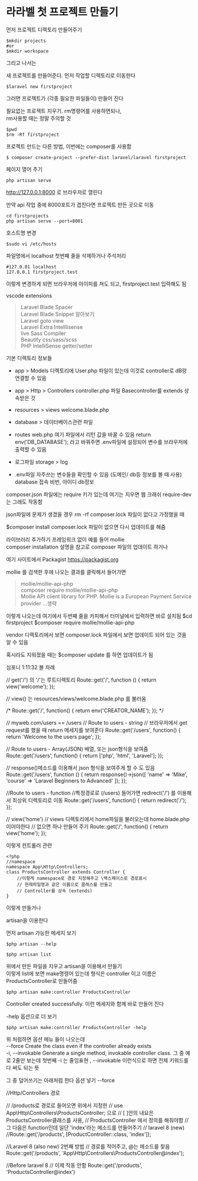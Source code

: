 # 라라벨 첫 프로젝트 만들기
먼저 프로젝트 디렉토리 만들어주기
```
$mkdir projects
#or
$mkdir workspace
```
그리고 나서는 

새 프로젝트를 만들어준다. 먼저 작업할 디렉토리로 이동한다  
```
$laravel new firstproject
```
그러면 프로젝트가 (각종 필요한 파일들이) 만들어 진다

필요없는 프로젝트 지우기. rm명령어를 사용하면되나,  
rm사용할 때는 정말 주의할 것
```
$pwd
$rm -Rf firstproject

```

프로젝트 만드는 다른 방법, 이번에는 composer를 사용함
```
$ composer create-project --prefer-dist laravel/laravel firstproject
```

페이지 열어 주기
```
php artisan serve 
```
http://127.0.0.1:8000 로 브라우저로 열린다


만약 api 작업 중에 8000포트가 겹친다면
프로젝트 만든 곳으로 이동
```
cd firstprojects
php artisan serve --port=8001
```

호스트명 변경
```
$sudo vi /etc/hosts
```
파일명에서 localhost 첫번째 줄을 삭제하거나 주석처리
```
#127.0.01 localhost 
127.0.0.1 firstproject.test
```
이렇게 변경하게 되면 브라우저에 아이피를 쳐도 되고, firstproject.test 입력해도 됨


vscode extensions 
>Laravel Blade Spacer  
Laravel Blade Snippet 알아보기  
Laravel goto view  
Laravel Extra Intelllisense  
live Sass Compiler  
Beautify css/sass/scss  
PHP IntelliSense
getter/setter

기본 디렉토리 정보들
- app > Models 디렉토리에 
User.php 파일이 있는데 
이것로 controller로 dB랑 연결할 수 있음

- app > Http > Controllers
controller.php 파일
Basecontroller를 extends 상속받은 것

- resources > views
welcome.blade.php 

- database > 
데이터베이스관련 파일

- routes
web.php 
여기 파일에서 리턴 값을 바꿀 수 있음
return env('DB_DATABASE');
라고 바꿔주면 .env파일에 설정되어 변수를 브라우저에 출력할 수 있음

- 로그파일
storage > log

- .env파일
자주쓰는 변수들을 확인할 수 있음
(도메인/ db등 정보를 볼 때 사용)
database 접속 비번, 아이디 db정보

composer.json 파일에는 require 키가 있는데 여기는 지우면 웹 크래쉬
require-dev는 그래도 작동함


json파일에 문제가 생겼을 경우
rm -rf composer.lock 파일이 없다고 가정했을 때

$composer install
composer.lock 파일이 없으면 다시 업데이트를 해줌

라이브러리 추가하기
프레임워크 없이 
예를 들어 mollie  
composer installation 설명을 참고로 composer 파일의 업데이트 하거나

여기 사이트에서 
Packagist
https://packagist.org

mollie 를 검색한 후에 
나오는 결과를 클릭해서 들어가면

>mollie/mollie-api-php   
composer require mollie/mollie-api-php  
Mollie API client library for PHP. Mollie is a European Payment Service provider ...생략

이렇게 나오는데 여기에서 두번째 줄을 카피해서 터미널에서 입력하면 바로 설치됨
$cd firstproject
$composer require mollie/mollie-api-php  

vendor 디렉토리에서 보면 composer.lock 파일에서 보면 업데이트 되어 있는 것을 알 수 있음

혹시라도 지워졌을 때는 
$composer update
를 하면 업데이트가 됨

심포니
1:11:32 볼 차례

// get('/') 의 '/'는 루트디렉토리
Route::get('/', function () {
    return view('welcome');
});

// view() 는 resources/views/welcome.blade.php 를 불러옴

/*
Route::get('/', function() {
    return env('CREATOR_NAME');
});
*/

// myweb.com/users == /users
// Route to users - string
// 브라우저에서 get request를 했을 때 return 메세지를 보여준다
Route::get('/users', function() {
    return 'Welcome to the users page';
});

// Route to users - Array(JSON) 배열, 또는 json형식을 보여줌
Route::get('/users', function() {
    return ['php', 'html', 'Laravel'];
});

// response()메소드를 이용해서 json 형식을 보여주게 할 수 도 있음
Route::get('/users', function () {
    return response()->json([
        'name' => 'Mike',
        'course' => 'Laravel Beginners to Advanced'
    ]);
});


//Route to users - function
//특정경로로 (/users) 들어가면 redirect('/') 를 이용해서 최상위 디렉토리로 이동
Route::get('/users', function() {
    return redirect('/');
});


// view('home')
// views 디렉토리에서 home파일을 불러오는데 home.blade.php 이어야한다
// 없으면 하나 만들어 주기
Route::get('/', function() {
    return view('home');
});



이렇게 컨트롤러 관련
```
<?php
//namespace
namespace App\Http\Controllers;
class ProductsController extends Controller {
    //이렇게 namespace로 경로 지정해주고 \백스페이스로 경로표시
    // 현재파일명과 같은 이름으로 클래스를 만들고
    // Controller를 상속 (extends)
}
```
이렇게 만들거나

artisan을 이용한다

먼저 artisan 가능한 메세지 보기
```
$php artisan --help
```
```
$php artisan list
```

위에서 만든 파일을 지우고 artisan을 이용해서 만들기  
이렇게 list에 보면 make명령어 있는데 
형식은 controller 이고 이름은 ProductsController로 만들어줌  
```
$php artisan make:controller ProductsController
```
Controller created successfully.
이런 메세지와 함께 바로 만들어 진다

-help 옵션으로 더 보기
```
$php artisan make:controller ProductsController -help
```
위 처럼하면 옵션 메뉴 들이 나오는데   
--force            Create the class even if the controller already exists  
-i, --invokable        Generate a single method, invokable controller class.
그 중 예로 2줄만 보는데 첫번째 -i 는 줄임표현 , --invokable 이런식으로 하면 전체 키워드를 다 써도 되는 뜻

그 중
덮어쓰기는 아래처럼 한다
옵션 넣기
--force


//Http/Controllers 경로

// /products로 경로로 들어오면 위에서 지정한 
// use App\Http\Controllers\ProductsController; 으로
// [ ]안의 내요은 ProductsController클래스를 사용,
// ProductsController 에서 정의를 해줘야함
// 그 다음은 function인데 일단 'index'라는 메소드를 만들어주기
// laravel 8 (new)
//Route::get('/products', [ProductController::class, 'index']);

//Laravel 8 (also new) 2번째 방법
// 경로를 적어주고, @는 메소드를 찾음
Route::get('/products', 'App\Http\Controllers\ProductsController@index');

//Before laravel 8  // 이제 작동 안함 
Route::get('/products', 'ProductsController@index')



